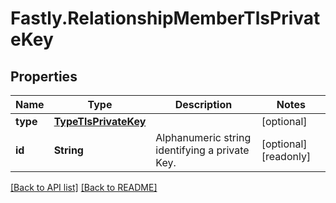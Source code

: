 # Fastly.RelationshipMemberTlsPrivateKey

## Properties

Name | Type | Description | Notes
------------ | ------------- | ------------- | -------------
**type** | [**TypeTlsPrivateKey**](TypeTlsPrivateKey.md) |  | [optional] 
**id** | **String** | Alphanumeric string identifying a private Key. | [optional] [readonly] 


[[Back to API list]](../../README.md#endpoints) [[Back to README]](../../README.md)
